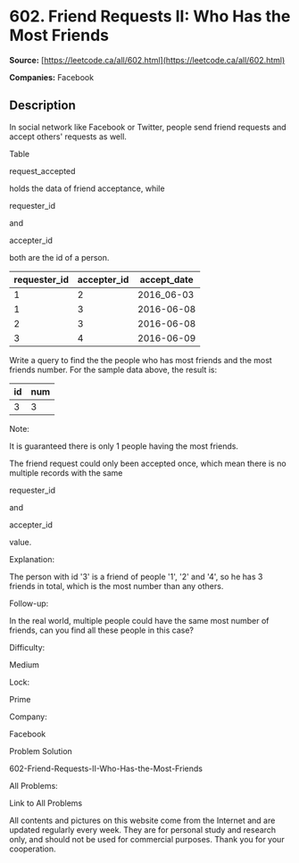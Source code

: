 # 602. Friend Requests II: Who Has the Most Friends

**Source:** [https://leetcode.ca/all/602.html](https://leetcode.ca/all/602.html)

**Companies:** Facebook

## Description

In social network like Facebook or Twitter, people send friend requests and accept others'
    requests as well.

Table

request_accepted

holds the data of friend acceptance, while

requester_id

and

accepter_id

both are the id of a person.

| requester_id | accepter_id | accept_date|
|--------------|-------------|------------|
| 1            | 2           | 2016_06-03 |
| 1            | 3           | 2016-06-08 |
| 2            | 3           | 2016-06-08 |
| 3            | 4           | 2016-06-09 |

Write a query to find the the people who has most friends and the most friends number. For the
    sample data above, the result is:

| id | num |
|----|-----|
| 3  | 3   |

Note:

It is guaranteed there is only 1 people having the most friends.

The friend request could only been accepted once, which mean there is no multiple
            records with the same

requester_id

and

accepter_id

value.

Explanation:

The person with id '3' is a friend of people '1', '2' and '4',
            so he has 3 friends in total, which is the most number than any others.

Follow-up:

In the real world, multiple people could have the same most number of friends, can you
            find all these people in this case?

Difficulty:

Medium

Lock:

Prime

Company:

Facebook

Problem Solution

602-Friend-Requests-II-Who-Has-the-Most-Friends

All Problems:

Link to All Problems

All contents and pictures on this website come from the Internet and are updated regularly every week. They are for personal study and research only, and should not be used for commercial purposes. Thank you for your cooperation.

